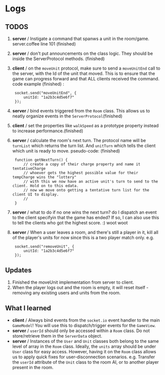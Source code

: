 # Logs

## TODOS

1. **server** / Instigate a command that spanws a unit in the room/game. server.coffee line 101 (finished)
2. **server** / don't put announcements on the class logic. They should be inside the ServerProtocol methods. (finished)
3. **client** / on the `moveUnit` protocol, make sure to send a `moveUnitEnd` call to the server, with the Id of the unit that moved. This is to ensure that the game can progress forward and that ALL clients received the command. code example (finished) :

		socket.send("moveUnitEnd", {
			unitId: "1a2b3c4d5e6f7"
		});

4. **server** / bind events triggered from the `Room` class. This allows us to neatly organize events in the `ServerProtocol`(finished)
5. **client** / set the properties like `walkSpeed` as a prototype property instead to increase performance.(finished)
6. **server** / calculate the room's next turn. The protocol name will be `turnList` which returns the turn list. And `unitTurn` which tells the client which unit is ready to move. pseudo-code: (finished)
 
		function getNextTurn() {
			// create a copy of their charge property and name it tentativeCharge
			// whoever gets the highest possible value for their tempCharge wins the "lottery"
			// with this we now have an active unit's turn to send to the client. Hold on to this edata.
			// now we move onto getting a tentative turn list for the client UI to display.
			// 
		}

7. **server** / what to do if no one wins the next turn? do I dispatch an event to the client specifyin that the game has ended? If so, I can also use this to tell the clients who got the highest score. :) woot woot

8. **server** / When a user leaves a room, and there's still a player in it, kill all of the player's units for now since this is a two player match only. e.g.

		socket.send("removeUnit", {
			unitId: "1a2b3c4d5e6f7"
		});

## Updates

1. Finished the moveUnit implementation from server to client.
2. When the player logs out and the room is empty, it will reset itself - removing any existing users and units from the room.

## What I learned

- **client** / Always bind events from the `socket.io` event handler to the main `GameModel`! You will use this to dispatch/trigger events for the `GameView`.
- **server** / `userId` should only be accessed within a `Room` class. Do not store/retrieve them in the `ServerData` object.
- **server** / Instances of the `User` and `Unit` classes both belong to the same level of array in the `Room` class. Ideally, the `units` array should be under `User` class for easy access. However, having it on the `Room` class allows us to apply quick fixes for user-disconnection scenarios. e.g. Transfer the `userId` attribute of the `Unit` class to the room AI, or to another player present in the room.
